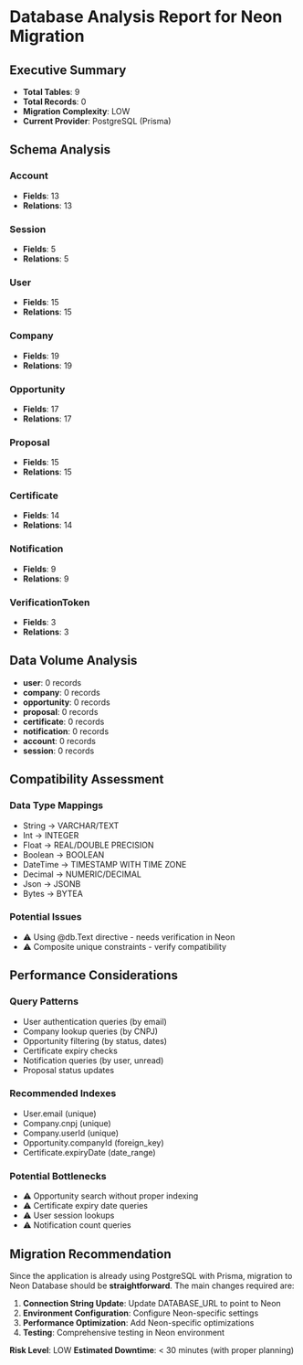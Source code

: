 # Database Analysis Report for Neon Migration

## Executive Summary
- **Total Tables**: 9
- **Total Records**: 0
- **Migration Complexity**: LOW
- **Current Provider**: PostgreSQL (Prisma)

## Schema Analysis
### Account
- **Fields**: 13
- **Relations**: 13

### Session
- **Fields**: 5
- **Relations**: 5

### User
- **Fields**: 15
- **Relations**: 15

### Company
- **Fields**: 19
- **Relations**: 19

### Opportunity
- **Fields**: 17
- **Relations**: 17

### Proposal
- **Fields**: 15
- **Relations**: 15

### Certificate
- **Fields**: 14
- **Relations**: 14

### Notification
- **Fields**: 9
- **Relations**: 9

### VerificationToken
- **Fields**: 3
- **Relations**: 3

## Data Volume Analysis
- **user**: 0 records
- **company**: 0 records
- **opportunity**: 0 records
- **proposal**: 0 records
- **certificate**: 0 records
- **notification**: 0 records
- **account**: 0 records
- **session**: 0 records

## Compatibility Assessment
### Data Type Mappings
- String → VARCHAR/TEXT
- Int → INTEGER
- Float → REAL/DOUBLE PRECISION
- Boolean → BOOLEAN
- DateTime → TIMESTAMP WITH TIME ZONE
- Decimal → NUMERIC/DECIMAL
- Json → JSONB
- Bytes → BYTEA

### Potential Issues
- ⚠️ Using @db.Text directive - needs verification in Neon
- ⚠️ Composite unique constraints - verify compatibility

## Performance Considerations
### Query Patterns
- User authentication queries (by email)
- Company lookup queries (by CNPJ)
- Opportunity filtering (by status, dates)
- Certificate expiry checks
- Notification queries (by user, unread)
- Proposal status updates

### Recommended Indexes
- User.email (unique)
- Company.cnpj (unique)
- Company.userId (unique)
- Opportunity.companyId (foreign_key)
- Certificate.expiryDate (date_range)

### Potential Bottlenecks
- ⚠️ Opportunity search without proper indexing
- ⚠️ Certificate expiry date queries
- ⚠️ User session lookups
- ⚠️ Notification count queries

## Migration Recommendation
Since the application is already using PostgreSQL with Prisma, migration to Neon Database should be **straightforward**. The main changes required are:

1. **Connection String Update**: Update DATABASE_URL to point to Neon
2. **Environment Configuration**: Configure Neon-specific settings
3. **Performance Optimization**: Add Neon-specific optimizations
4. **Testing**: Comprehensive testing in Neon environment

**Risk Level**: LOW
**Estimated Downtime**: < 30 minutes (with proper planning)
